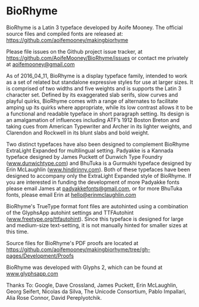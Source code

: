# BioRhyme

BioRhyme is a Latin 3 typeface developed by Aoife Mooney. The official source files and compiled fonts are released at: https://github.com/aoifemooney/makingbiorhyme

Please file issues on the Github project issue tracker, at https://github.com/AoifeMooney/BioRhyme/issues or contact me privately at <aoifemooney@gmail.com>

As of 2016_04_11, BioRhyme is a display typeface family, intended to work as a set of related but standalone expressive styles for use at larger sizes. It is comprised of two widths and five weights and is supports the Latin 3 character set. 
	Defined by its exaggerated slab serifs, slow curves and playful quirks, BioRhyme comes with a range of alternates to facilitate amping up its quirks where appropriate, while its low contrast allows it to be a functional and readable typeface in short paragraph setting. 
	Its design is an amalgamation of influences including ATF’s 1912 Boston Breton and taking cues from American Typewriter and Archer in its lighter weights, and Clarendon and Rockwell in its blunt slabs and bold weight. 

Two distinct typefaces have also been designed to complement BioRhyme ExtraLight Expanded for multilingual setting. Padyakke is a Kannada typeface designed by James Puckett of Dunwich Type Foundry (www.dunwichtype.com) and BhuTuka is a Gurmukhi typeface designed by Erin McLaughlin (www.hindirinny.com). Both of these typefaces have been designed to accompany only the ExtraLight Expanded style of BioRhyme. If you are interested in funding the development of more Padyakke fonts please email James at <padyakkefonts@gmail.com>, or for more BhuTuka fonts, please email Erin at <hello@erinmclaughlin.com>

BioRhyme's TrueType format font files are autohinted using a combination of the GlyphsApp autohint settings and TTFAutohint (www.freetype.org/ttfautohint).  Since this typeface is designed for large and medium-size text-setting, it is not manually hinted for smaller sizes at this time.

Source files for BioRhyme's PDF proofs are located at https://github.com/aoifemooney/makingbiorhyme/tree/gh-pages/Development/Proofs

BioRhyme was developed with Glyphs 2, which can be found at www.glyphsapp.com

Thanks To:
Google, Dave Crossland, James Puckett, Erin McLaughlin, Georg Seifert, Nicolas da Silva, The Unicode Consortium, Pablo Impallari, Alia Rose Connor, David Pereplyotchik.
